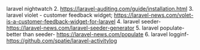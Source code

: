 laravel  nightwatch
2.  https://laravel-auditing.com/guide/installation.html
3. laravel violet - customer feedback widget; https://laravel-news.com/volet-is-a-customer-feedback-widget-for-laravel
4. laravel seeder- https://laravel-news.com/laravel-seeder-generator
5. laravel populate- better than seeder- https://laravel-news.com/populate
6. laravel logginf- https://github.com/spatie/laravel-activitylog